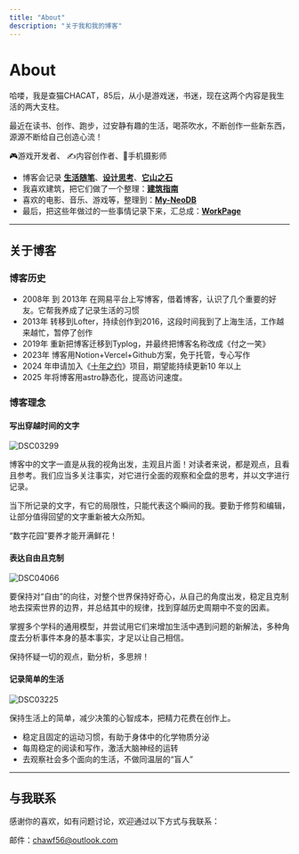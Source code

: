 ```yaml
---
title: "About"
description: "关于我和我的博客"
---
```


# About

哈喽，我是查猫CHACAT，85后，从小是游戏迷，书迷，现在这两个内容是我生活的两大支柱。

最近在读书、创作、跑步，过安静有趣的生活，喝茶吹水，不断创作一些新东西，源源不断给自己创造心流！

🎮游戏开发者、 ✍️内容创作者、📱手机摄影师

- 博客会记录 [**生活随笔**](https://www.chawfoo.com/archive/category/生活随笔)、[**设计思考**](https://www.chawfoo.com/archive/category/设计思考)、[**它山之石**](https://www.chawfoo.com/archive/category/它山之石)
- 我喜欢建筑，把它们做了一个整理：[**建筑指南**](https://arch.chawfoo.com/)
- 喜欢的电影、音乐、游戏等，整理到：[**My-NeoDB**](https://neodb.social/users/Charliefoo/)
- 最后，把这些年做过的一些事情记录下来，汇总成：[**WorkPage**](https://work.chawfoo.com/)

---

## 关于博客

### 博客历史

- 2008年 到 2013年 在网易平台上写博客，借着博客，认识了几个重要的好友。它帮我养成了记录生活的习惯
- 2013年 转移到Lofter，持续创作到2016，这段时间我到了上海生活，工作越来越忙，暂停了创作
- 2019年 重新把博客迁移到Typlog，并最终把博客名称改成《付之一笑》
- 2023年 博客用Notion+Vercel+Github方案，免于托管，专心写作
- 2024 年申请加入《[十年之约](https://foreverblog.cn/)》项目，期望能持续更新10 年以上
- 2025 年将博客用astro静态化，提高访问速度。

### 博客理念

#### 写出穿越时间的文字

![DSC03299](https://blog-1259751088.cos.ap-shanghai.myqcloud.com/uPic/DSC03299.jpg)

博客中的文字一直是从我的视角出发，主观且片面！对读者来说，都是观点，且看且参考。我们应当多关注事实，对它进行全面的观察和全盘的思考，并以文字进行记录。

当下所记录的文字，有它的局限性，只能代表这个瞬间的我。要勤于修剪和编辑，让部分值得回望的文字重新被大众所知。

“数字花园”要养才能开满鲜花！

#### 表达自由且克制

![DSC04066](https://blog-1259751088.cos.ap-shanghai.myqcloud.com/uPic/DSC04066.jpg)

要保持对“自由”的向往，对整个世界保持好奇心，从自己的角度出发，稳定且克制地去探索世界的边界，并总结其中的规律，找到穿越历史周期中不变的因素。

掌握多个学科的通用模型，并尝试用它们来增加生活中遇到问题的新解法，多种角度去分析事件本身的基本事实，才足以让自己相信。

保持怀疑一切的观点，勤分析，多思辨！

#### 记录简单的生活

![DSC03225](https://blog-1259751088.cos.ap-shanghai.myqcloud.com/uPic/DSC03225.jpg)

保持生活上的简单，减少决策的心智成本，把精力花费在创作上。

- 稳定且固定的运动习惯，有助于身体中的化学物质分泌
- 每周稳定的阅读和写作，激活大脑神经的运转
- 去观察社会多个面向的生活，不做同温层的“盲人”

---

## 与我联系

感谢你的喜欢，如有问题讨论，欢迎通过以下方式与我联系：

邮件：[chawf56@outlook.com](mailto:chawf56@outlook.com)